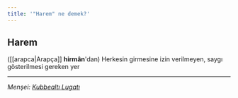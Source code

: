 ```yaml
---
title: '"Harem" ne demek?'
---
```


## Harem
([[arapca|Arapça]] **hirmân**'dan) Herkesin girmesine izin verilmeyen, saygı gösterilmesi gereken yer

---
*Menşei: [Kubbealtı Lugatı](https://www.lugatim.com/s/Harem)*